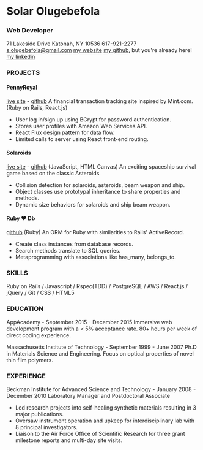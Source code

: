 # Solar Olugebefola
### Web Developer

71 Lakeside Drive
Katonah, NY 10536
617-921-2277
s.olugebefola@gmail.com
[my website](www.solarolugebefola.com)
[my github](www.github.com/solugebefola), but you're already here!
[my linkedin](www.linkedin.com/in/solarolugebefola)

### PROJECTS
#### PennyRoyal
[live site](www.pennyroyal.money) - [github](github.com/solugebefola/PennyRoyal)
A financial transaction tracking site inspired by Mint.com. (Ruby on Rails, React.js)
* User log in/sign up using BCrypt for password authentication.
* Stores user profiles with Amazon Web Services API.
* React Flux design pattern for data flow.
* Limited calls to server using React front-end routing.

#### Solaroids
[live site](solugebefola.github.io/Solaroids) - [github](github.com/solugebefola/Solaroids) (JavaScript, HTML Canvas)
An exciting spaceship survival game based on the classic Asteroids
* Collision detection for solaroids, asteroids, beam weapon and ship.
* Object classes use prototypal inheritance to share properties and methods.
* Dynamic size behaviors for solaroids and ship beam weapon.

#### Ruby ♥ Db
[github](github.com/solugebefola/RubyHeartDb) (Ruby)
An ORM for Ruby with similarities to Rails' ActiveRecord.
* Create class instances from database records.
* Search methods translate to SQL queries.
* Metaprogramming with associations like has_many, belongs_to.

### SKILLS
Ruby on Rails / Javascript / Rspec(TDD) / PostgreSQL / AWS / React.js / jQuery / Git / CSS / HTML5

### EDUCATION
AppAcademy - September 2015 - December 2015
Immersive web development program with a < 5% acceptance rate. 80+ hours per week of direct coding experience.

Massachusetts Institute of Technology - September 1999 - June  2007
Ph.D in Materials Science and Engineering.  Focus on optical properties of novel thin film polymers.

### EXPERIENCE
Beckman Institute for Advanced Science and Technology - January 2008 - December 2010
Laboratory Manager and Postdoctoral Associate
* Led research projects into self-healing synthetic materials resulting in 3 major publications.
* Oversaw instrument operation and upkeep for interdisciplinary lab with 8 principal investigators.
* Liaison to the Air Force Office of Scientific Research for three grant milestone reports and multi-day site visits.
